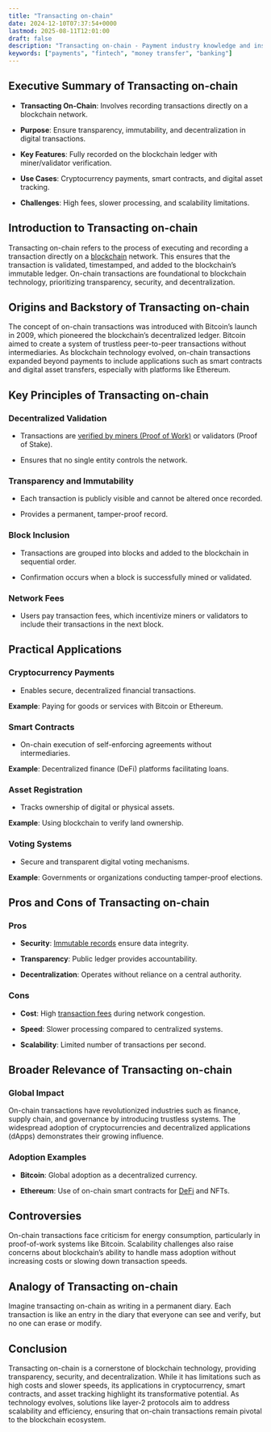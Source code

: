 ```yaml
---
title: "Transacting on-chain"
date: 2024-12-10T07:37:54+0000
lastmod: 2025-08-11T12:01:00
draft: false
description: "Transacting on-chain - Payment industry knowledge and insights"
keywords: ["payments", "fintech", "money transfer", "banking"]
---
```


## Executive Summary of Transacting on-chain

- **Transacting On-Chain**: Involves recording transactions directly on a blockchain network.

- **Purpose**: Ensure transparency, immutability, and decentralization in digital transactions.

- **Key Features**: Fully recorded on the blockchain ledger with miner/validator verification.

- **Use Cases**: Cryptocurrency payments, smart contracts, and digital asset tracking.

- **Challenges**: High fees, slower processing, and scalability limitations.

## Introduction to Transacting on-chain

Transacting on-chain refers to the process of executing and recording a transaction directly on a [blockchain](https://faisalkhanllc.xyz/resources/payments-wiki/b/blockchain/) network. This ensures that the transaction is validated, timestamped, and added to the blockchain’s immutable ledger. On-chain transactions are foundational to blockchain technology, prioritizing transparency, security, and decentralization.

## Origins and Backstory of Transacting on-chain

The concept of on-chain transactions was introduced with Bitcoin’s launch in 2009, which pioneered the blockchain’s decentralized ledger. Bitcoin aimed to create a system of trustless peer-to-peer transactions without intermediaries. As blockchain technology evolved, on-chain transactions expanded beyond payments to include applications such as smart contracts and digital asset transfers, especially with platforms like Ethereum.

## Key Principles of Transacting on-chain

### Decentralized Validation

- Transactions are [verified by miners (Proof of Work)](https://faisalkhanllc.xyz/resources/payments-wiki/p/proof-of-work-pow/) or validators (Proof of Stake).

- Ensures that no single entity controls the network.

### Transparency and Immutability

- Each transaction is publicly visible and cannot be altered once recorded.

- Provides a permanent, tamper-proof record.

### Block Inclusion

- Transactions are grouped into blocks and added to the blockchain in sequential order.

- Confirmation occurs when a block is successfully mined or validated.

### Network Fees

- Users pay transaction fees, which incentivize miners or validators to include their transactions in the next block.

## Practical Applications

### Cryptocurrency Payments

- Enables secure, decentralized financial transactions.

**Example**: Paying for goods or services with Bitcoin or Ethereum.

### Smart Contracts

- On-chain execution of self-enforcing agreements without intermediaries.

**Example**: Decentralized finance (DeFi) platforms facilitating loans.

### Asset Registration

- Tracks ownership of digital or physical assets.

**Example**: Using blockchain to verify land ownership.

### Voting Systems

- Secure and transparent digital voting mechanisms.

**Example**: Governments or organizations conducting tamper-proof elections.

## Pros and Cons of Transacting on-chain

### Pros

- **Security**: [Immutable records](https://faisalkhanllc.xyz/resources/payments-wiki/i/immutable-transaction/) ensure data integrity.

- **Transparency**: Public ledger provides accountability.

- **Decentralization**: Operates without reliance on a central authority.

### Cons

- **Cost**: High [transaction fees](https://faisalkhanllc.xyz/resources/payments-wiki/t/transaction-fee/) during network congestion.

- **Speed**: Slower processing compared to centralized systems.

- **Scalability**: Limited number of transactions per second.

## Broader Relevance of Transacting on-chain

### Global Impact

On-chain transactions have revolutionized industries such as finance, supply chain, and governance by introducing trustless systems. The widespread adoption of cryptocurrencies and decentralized applications (dApps) demonstrates their growing influence.

### Adoption Examples

- **Bitcoin**: Global adoption as a decentralized currency.

- **Ethereum**: Use of on-chain smart contracts for [DeFi](https://faisalkhanllc.xyz/resources/payments-wiki/d/decentralized-finance-defi/) and NFTs.

## Controversies

On-chain transactions face criticism for energy consumption, particularly in proof-of-work systems like Bitcoin. Scalability challenges also raise concerns about blockchain’s ability to handle mass adoption without increasing costs or slowing down transaction speeds.

## Analogy of Transacting on-chain

Imagine transacting on-chain as writing in a permanent diary. Each transaction is like an entry in the diary that everyone can see and verify, but no one can erase or modify.

## Conclusion

Transacting on-chain is a cornerstone of blockchain technology, providing transparency, security, and decentralization. While it has limitations such as high costs and slower speeds, its applications in cryptocurrency, smart contracts, and asset tracking highlight its transformative potential. As technology evolves, solutions like layer-2 protocols aim to address scalability and efficiency, ensuring that on-chain transactions remain pivotal to the blockchain ecosystem.